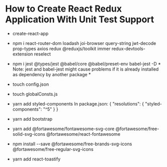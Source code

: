 # How to Create React Redux Application With Unit Test Support 
- create-react-app
- npm i react-router-dom loadash joi-browser query-string jwt-decode prop-types axios redux @reduxjs/toolkit immer redux-devtools-extension reselect
- npm i jest @types/jest @babel/core @babel/preset-env babel-jest -D    * Note: jest and babel-jest might cause problems if it is already installed as dependency by another package *
- touch config.json
- touch globalConsts.js
- yarn add styled-components
      In package.json:
      {
        "resolutions": {
          "styled-components": "^5"
        }
      }

- yarn add bootstrap
- yarn add @fortawesome/fontawesome-svg-core @fortawesome/free-solid-svg-icons @fortawesome/react-fontawesome
- npm install --save @fortawesome/free-brands-svg-icons @fortawesome/free-regular-svg-icons
- yarn add react-toastify
